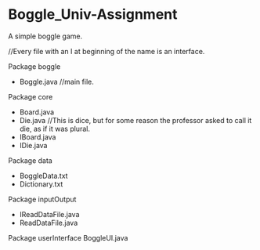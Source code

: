 # Boggle_Univ-Assignment
A simple boggle game.

//Every file with an I at beginning of the name is an interface.

Package boggle
- Boggle.java //main file.

Package core
- Board.java
- Die.java //This is dice, but for some reason the professor asked to call it die, as if it was plural.
- IBoard.java
- IDie.java

Package data
- BoggleData.txt
- Dictionary.txt

Package inputOutput
- IReadDataFile.java
- ReadDataFile.java

Package userInterface
BoggleUI.java
